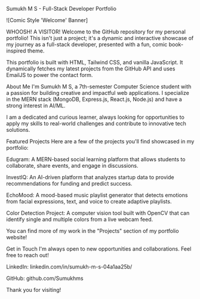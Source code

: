Sumukh M S - Full-Stack Developer Portfolio


![Comic Style 'Welcome' Banner]

WHOOSH! A VISITOR!
Welcome to the GitHub repository for my personal portfolio! This isn't just a project; it's a dynamic and interactive showcase of my journey as a full-stack developer, presented with a fun, comic book-inspired theme.

This portfolio is built with HTML, Tailwind CSS, and vanilla JavaScript. It dynamically fetches my latest projects from the GitHub API and uses EmailJS to power the contact form.

About Me
I'm Sumukh M S, a 7th-semester Computer Science student with a passion for building creative and impactful web applications. I specialize in the MERN stack (MongoDB, Express.js, React.js, Node.js) and have a strong interest in AI/ML.

I am a dedicated and curious learner, always looking for opportunities to apply my skills to real-world challenges and contribute to innovative tech solutions.

Featured Projects
Here are a few of the projects you'll find showcased in my portfolio:

Edugram: A MERN-based social learning platform that allows students to collaborate, share events, and engage in discussions.

InvestIQ: An AI-driven platform that analyzes startup data to provide recommendations for funding and predict success.

EchoMood: A mood-based music playlist generator that detects emotions from facial expressions, text, and voice to create adaptive playlists.

Color Detection Project: A computer vision tool built with OpenCV that can identify single and multiple colors from a live webcam feed.

You can find more of my work in the "Projects" section of my portfolio website!

Get in Touch
I'm always open to new opportunities and collaborations. Feel free to reach out!

LinkedIn: linkedin.com/in/sumukh-m-s-04a1aa25b/

GitHub: github.com/Sumukhms

Thank you for visiting!
